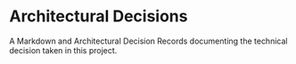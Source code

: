 # Architectural Decisions

A Markdown and Architectural Decision Records documenting the technical decision
taken in this project.
